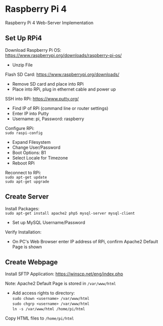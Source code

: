 # Raspberry Pi 4
Raspberry Pi 4 Web-Server Implementation

## Set Up RPi4
Download Raspberry Pi OS: https://www.raspberrypi.org/downloads/raspberry-pi-os/  
- Unzip File

Flash SD Card: https://www.raspberrypi.org/downloads/  

- Remove SD card and place into RPi
- Place into RPi, plug in ethernet cable and power up  

SSH into RPi: https://www.putty.org/
- Find IP of RPi (command line or router settings)
- Enter IP into Putty
- Username: pi, Password: raspberry

Configure RPi:  
`sudo raspi-config`
- Expand Filesystem
- Change User/Password
- Boot Options: B1
- Select Locale for Timezone
- Reboot RPi  

Reconnect to RPi:  
`sudo apt-get update`  
`sudo apt-get upgrade`  

## Create Server
Install Packages:  
`sudo apt-get install apache2 php5 mysql-server mysql-client`
- Set up MySQL Username/Password  
  
Verify Installation:
- On PC's Web Browser enter IP address of RPi, confirm Apache2 Default Page is shown

## Create Webpage
Install SFTP Application: https://winscp.net/eng/index.php  

Note: Apache2 Default Page is stored in `/var/www/html`  
- Add access rights to directory:  
`sudo chown <username> /var/www/html`  
`sudo chgrp <username> /var/www/html`    
`ln -s /var/www/html /home/pi/html`  
    
 Copy HTML files to `/home/pi/html`  
 
  
